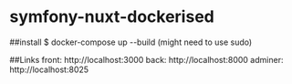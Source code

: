 # symfony-nuxt-dockerised

##install
$ docker-compose up --build (might need to use sudo)

##Links
front: http://localhost:3000
back: http://localhost:8000
adminer: http://localhost:8025

